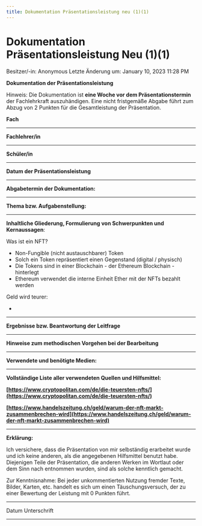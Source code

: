 ```yaml
---
title: Dokumentation Präsentationsleistung neu (1)(1)
---
```

# Dokumentation Präsentationsleistung Neu (1)(1)

Besitzer/-in: Anonymous
Letzte Änderung um: January 10, 2023 11:28 PM

**Dokumentation der Präsentationsleistung**

Hinweis: Die Dokumentation ist **eine Woche vor dem Präsentationstermin** der Fachlehrkraft auszuhändigen. Eine nicht fristgemäße Abgabe führt zum Abzug von 2 Punkten für die Gesamtleistung der Präsentation.

**Fach**

---

**Fachlehrer/in**

---

**Schüler/in**

---

**Datum der Präsentationsleistung**

---

**Abgabetermin der Dokumentation:**

---

**Thema bzw. Aufgabenstellung:**

---

**Inhaltliche Gliederung, Formulierung von Schwerpunkten und Kernaussagen**:

Was ist ein NFT?

- Non-Fungible (nicht austauschbarer) Token
- Solch ein Token repräsentiert einen Gegenstand (digital / physisch)
- Die Tokens sind in einer Blockchain - der Ethereum Blockchain - hinterlegt
- Ethereum verwendet die interne Einheit Ether mit der NFTs bezahlt werden

Geld wird teurer:

- 

---

**Ergebnisse bzw. Beantwortung der Leitfrage**

---

**Hinweise zum methodischen Vorgehen bei der Bearbeitung**

---

**Verwendete und benötigte Medien:**

---

**Vollständige Liste aller verwendeten Quellen und Hilfsmittel:**

**[https://www.cryptopolitan.com/de/die-teuersten-nfts/](https://www.cryptopolitan.com/de/die-teuersten-nfts/)**

**[https://www.handelszeitung.ch/geld/warum-der-nft-markt-zusammenbrechen-wird](https://www.handelszeitung.ch/geld/warum-der-nft-markt-zusammenbrechen-wird)**

---

**Erklärung:**

Ich versichere, dass die Präsentation von mir selbständig erarbeitet wurde und ich keine anderen, als die angegebenen Hilfsmittel benutzt habe. Diejenigen Teile der Präsentation, die anderen Werken im Wortlaut oder dem Sinn nach entnommen wurden, sind als solche kenntlich gemacht.

Zur Kenntnisnahme: Bei jeder unkommentierten Nutzung fremder Texte, Bilder, Karten, etc. handelt es sich um einen Täuschungsversuch, der zu einer Bewertung der Leistung mit 0 Punkten führt.

______________ _________________________________

Datum Unterschrift

---